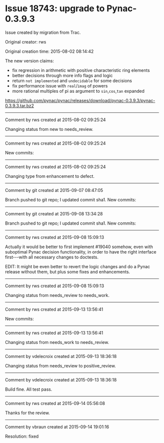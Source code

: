 # Issue 18743: upgrade to Pynac-0.3.9.3

Issue created by migration from Trac.

Original creator: rws

Original creation time: 2015-08-02 08:14:42

The new version claims:

* fix regression in arithmetic with positive characteristic ring elements
* better decisions through more info flags and logic
* return `not implemented` and `undecidable` for some decisions
* fix performance issue with `real`/`imag` of powers
* more rational multiples of pi as argument to `sin`,`cos`,`tan` expanded

https://github.com/pynac/pynac/releases/download/pynac-0.3.9.3/pynac-0.3.9.3.tar.bz2


---

Comment by rws created at 2015-08-02 09:25:24

Changing status from new to needs_review.


---

Comment by rws created at 2015-08-02 09:25:24

New commits:


---

Comment by rws created at 2015-08-02 09:25:24

Changing type from enhancement to defect.


---

Comment by git created at 2015-09-07 08:47:05

Branch pushed to git repo; I updated commit sha1. New commits:


---

Comment by git created at 2015-09-08 13:34:28

Branch pushed to git repo; I updated commit sha1. New commits:


---

Comment by rws created at 2015-09-08 15:09:13

Actually it would be better to first implement #19040 somehow, even with suboptimal Pynac decision functionality, in order to have the right interface first---with all necessary changes to doctests.

EDIT: It might be even better to revert the logic changes and do a Pynac release without them, but plus some fixes and enhancements.


---

Comment by rws created at 2015-09-08 15:09:13

Changing status from needs_review to needs_work.


---

Comment by rws created at 2015-09-13 13:56:41

New commits:


---

Comment by rws created at 2015-09-13 13:56:41

Changing status from needs_work to needs_review.


---

Comment by vdelecroix created at 2015-09-13 18:36:18

Changing status from needs_review to positive_review.


---

Comment by vdelecroix created at 2015-09-13 18:36:18

Build fine. All test pass.


---

Comment by rws created at 2015-09-14 05:56:08

Thanks for the review.


---

Comment by vbraun created at 2015-09-14 19:01:16

Resolution: fixed
